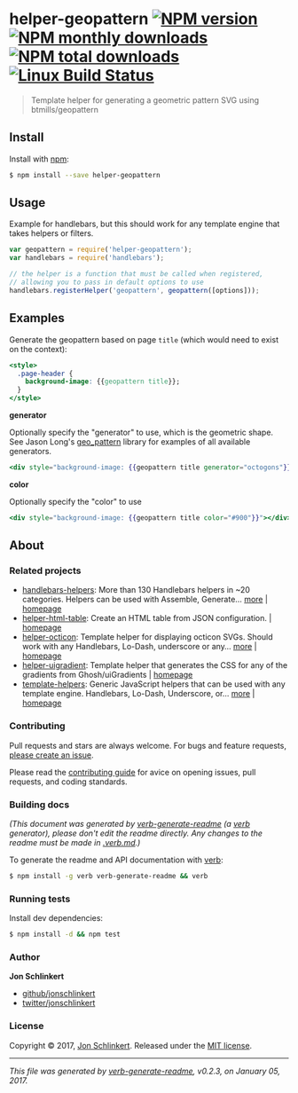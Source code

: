 # helper-geopattern [![NPM version](https://img.shields.io/npm/v/helper-geopattern.svg?style=flat)](https://www.npmjs.com/package/helper-geopattern) [![NPM monthly downloads](https://img.shields.io/npm/dm/helper-geopattern.svg?style=flat)](https://npmjs.org/package/helper-geopattern)  [![NPM total downloads](https://img.shields.io/npm/dt/helper-geopattern.svg?style=flat)](https://npmjs.org/package/helper-geopattern) [![Linux Build Status](https://img.shields.io/travis/jonschlinkert/helper-geopattern.svg?style=flat&label=Travis)](https://travis-ci.org/jonschlinkert/helper-geopattern)

> Template helper for generating a geometric pattern SVG using btmills/geopattern

## Install

Install with [npm](https://www.npmjs.com/):

```sh
$ npm install --save helper-geopattern
```

## Usage

Example for handlebars, but this should work for any template engine that takes helpers or filters.

```js
var geopattern = require('helper-geopattern');
var handlebars = require('handlebars');

// the helper is a function that must be called when registered,
// allowing you to pass in default options to use
handlebars.registerHelper('geopattern', geopattern([options]));
```

## Examples

Generate the geopattern based on page `title` (which would need to exist on the context):

```handlebars
<style>
  .page-header { 
    background-image: {{geopattern title}};
  }
</style>
```

**generator**

Optionally specify the "generator" to use, which is the geometric shape. See Jason Long's [geo_pattern](https://github.com/jasonlong/geo_pattern) library for examples of all available generators.

```handlebars
<div style="background-image: {{geopattern title generator="octogons"}}"></div>
```

**color**

Optionally specify the "color" to use

```handlebars
<div style="background-image: {{geopattern title color="#900"}}"></div>
```

## About

### Related projects

* [handlebars-helpers](https://www.npmjs.com/package/handlebars-helpers): More than 130 Handlebars helpers in ~20 categories. Helpers can be used with Assemble, Generate… [more](https://github.com/assemble/handlebars-helpers) | [homepage](https://github.com/assemble/handlebars-helpers "More than 130 Handlebars helpers in ~20 categories. Helpers can be used with Assemble, Generate, Verb, Ghost, gulp-handlebars, grunt-handlebars, consolidate, or any node.js/Handlebars project.")
* [helper-html-table](https://www.npmjs.com/package/helper-html-table): Create an HTML table from JSON configuration. | [homepage](https://github.com/helpers/helper-html-table "Create an HTML table from JSON configuration.")
* [helper-octicon](https://www.npmjs.com/package/helper-octicon): Template helper for displaying octicon SVGs. Should work with any Handlebars, Lo-Dash, underscore or any… [more](https://github.com/helpers/helper-octicon) | [homepage](https://github.com/helpers/helper-octicon "Template helper for displaying octicon SVGs. Should work with any Handlebars, Lo-Dash, underscore or any template engine that allows helper functions to be registered. Also compatible with verb, assemble, and templates.")
* [helper-uigradient](https://www.npmjs.com/package/helper-uigradient): Template helper that generates the CSS for any of the gradients from Ghosh/uiGradients | [homepage](https://github.com/helpers/helper-uigradient "Template helper that generates the CSS for any of the gradients from Ghosh/uiGradients")
* [template-helpers](https://www.npmjs.com/package/template-helpers): Generic JavaScript helpers that can be used with any template engine. Handlebars, Lo-Dash, Underscore, or… [more](https://github.com/jonschlinkert/template-helpers) | [homepage](https://github.com/jonschlinkert/template-helpers "Generic JavaScript helpers that can be used with any template engine. Handlebars, Lo-Dash, Underscore, or any engine that supports helper functions.")

### Contributing

Pull requests and stars are always welcome. For bugs and feature requests, [please create an issue](../../issues/new).

Please read the [contributing guide](.github/contributing.md) for avice on opening issues, pull requests, and coding standards.

### Building docs

_(This document was generated by [verb-generate-readme](https://github.com/verbose/verb-generate-readme) (a [verb](https://github.com/verbose/verb) generator), please don't edit the readme directly. Any changes to the readme must be made in [.verb.md](.verb.md).)_

To generate the readme and API documentation with [verb](https://github.com/verbose/verb):

```sh
$ npm install -g verb verb-generate-readme && verb
```

### Running tests

Install dev dependencies:

```sh
$ npm install -d && npm test
```

### Author

**Jon Schlinkert**

* [github/jonschlinkert](https://github.com/jonschlinkert)
* [twitter/jonschlinkert](http://twitter.com/jonschlinkert)

### License

Copyright © 2017, [Jon Schlinkert](https://github.com/jonschlinkert).
Released under the [MIT license](LICENSE).

***

_This file was generated by [verb-generate-readme](https://github.com/verbose/verb-generate-readme), v0.2.3, on January 05, 2017._